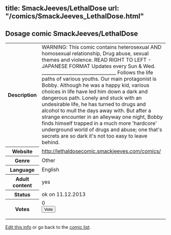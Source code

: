 title: SmackJeeves/LethalDose
url: "/comics/SmackJeeves_LethalDose.html"
---
Dosage comic SmackJeeves/LethalDose
-----------------------------------------

<p id="msg"></p>
<script type="text/javascript">
if (window.location.search === '?edit_info_mail=sent_ok') {
  var elem = document.getElementById("msg");
  elem.innerHTML = 'Edited information sucessfully sent for review, which is usually done daily. Thanks!';
  elem.className = 'ok';
}
</script>
<table class="comicinfo">
<tr>
<th>Description</th><td>WARNING: This comic contains heterosexual AND homosexual relationship, Drug abuse, sexual themes and violence. READ RIGHT TO LEFT - JAPANESE FORMAT Updates every Sun &amp; Wed. ________________________________ Follows the life paths of various youths. Our main protagonist is Bobby. Although he was a happy kid, various choices in life have led him down a dark and dangerous path. Lonely and stuck with an undesirable life, he has turned to drugs and alcohol to mull the days away with. But after a strange encounter in an alleyway one night, Bobby finds himself trapped in a much more 'hardcore' underground world of drugs and abuse; one that's secrets are so dark it's not too easy to leave behind.</td>
</tr>
<tr>
<th>Website</th><td><a href="http://lethaldosecomic.smackjeeves.com/comics/">http://lethaldosecomic.smackjeeves.com/comics/</a></td>
</tr>
<tr>
<th>Genre</th><td>Other</td>
</tr>
<tr>
<th>Language</th><td>English</td>
</tr>
<tr>
<th>Adult content</th><td>yes</td>
</tr>
<tr>
<th>Status</th><td>ok on 11.12.2013</td>
</tr>
<tr>
<th>Votes</th><td>0
<form action="http://gaecounter.appspot.com/count/" method="POST">
<input name="name" type="hidden" value="SmackJeeves_LethalDose"/>
<input name="uid" type="hidden" id="voteuid" value=""/>
<input type="submit" value="Vote"/>
</form>
</td>
</tr>
</table>
<script type="text/javascript">
var ua = navigator.userAgent;
document.getElementById("voteuid").value = ua.replace(/[^a-zA-Z0-9\._:]/g , "_");;
</script>

[Edit this info](SmackJeeves_LethalDose_edit.html) or go back to the [comic list](../comic-index.html).
